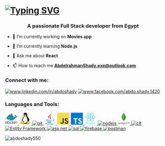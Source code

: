 <h1><a href="https://git.io/typing-svg"><img src="https://readme-typing-svg.herokuapp.com?font=Fira+Code&pause=1000&random=false&width=435&lines=Hi+%F0%9F%91%8B%2C+I'm+Abdelrahman+Shady" alt="Typing SVG" /></a></h1>
<h3 align="center">A passionate Full Stack developer from Egypt</h3>

- 🔭 I’m currently working on **Movies app**

- 🌱 I’m currently learning **Node.js**

- 💬 Ask me about **React**

- 📫 How to reach me **AbdelrahmanShady.exe@outlook.com**

<h3 align="left">Connect with me:</h3>
<p align="left">
<a href="https://linkedin.com/in/www.linkedin.com/in/abdoshady" target="blank"><img align="center" src="https://raw.githubusercontent.com/rahuldkjain/github-profile-readme-generator/master/src/images/icons/Social/linked-in-alt.svg" alt="www.linkedin.com/in/abdoshady" height="30" width="40" /></a>
<a href="https://fb.com/www.facebook.com/abdo.shady.1420" target="blank"><img align="center" src="https://raw.githubusercontent.com/rahuldkjain/github-profile-readme-generator/master/src/images/icons/Social/facebook.svg" alt="www.facebook.com/abdo.shady.1420" height="30" width="40" /></a>
</p>

<h3 align="left">Languages and Tools:</h3>
<p align="left">   <a href="https://www.docker.com/" target="_blank" rel="noreferrer"> <img src="https://raw.githubusercontent.com/devicons/devicon/master/icons/docker/docker-original-wordmark.svg" alt="docker" width="40" height="40"/> </a> <a href="https://www.linux.org/" target="_blank" rel="noreferrer"> <img src="https://raw.githubusercontent.com/devicons/devicon/master/icons/linux/linux-original.svg" alt="linux" width="40" height="40"/> </a>  <a href="https://git-scm.com/" target="_blank" rel="noreferrer"> <img src="https://www.vectorlogo.zone/logos/git-scm/git-scm-icon.svg" alt="git" width="40" height="40"/> </a> <a href="https://www.java.com" target="_blank" rel="noreferrer"> <img src="https://raw.githubusercontent.com/devicons/devicon/master/icons/java/java-original.svg" alt="java" width="40" height="40"/> </a> <a href="https://developer.mozilla.org/en-US/docs/Web/JavaScript" target="_blank" rel="noreferrer"> <img src="https://raw.githubusercontent.com/devicons/devicon/master/icons/javascript/javascript-original.svg" alt="javascript" width="40" height="40"/> </a> <a href="https://www.typescriptlang.org/" target="_blank" rel="noreferrer"> <img src="https://raw.githubusercontent.com/devicons/devicon/master/icons/typescript/typescript-original.svg" alt="typescript" width="40" height="40"/> </a> <a href="https://reactjs.org/" target="_blank" rel="noreferrer"> <img src="https://raw.githubusercontent.com/devicons/devicon/master/icons/react/react-original-wordmark.svg" alt="react" width="40" height="40"/> </a> <a href="https://nodejs.org" target="_blank" rel="noreferrer"> <img src="https://miro.medium.com/v2/resize:fit:365/1*Jr3NFSKTfQWRUyjblBSKeg.png" alt="nodejs" width="60" height="40"/> </a> <a href="https://www.mongodb.com/" target="_blank" rel="noreferrer"> <img src="https://raw.githubusercontent.com/devicons/devicon/master/icons/mongodb/mongodb-original-wordmark.svg" alt="mongodb" width="40" height="40"/> </a>  <a href="https://www.w3schools.com/cs" target="_blank" rel="noreferrer"> <img src="https://www.jetbrains.com/guide/assets/csharp-logo-265a149e.svg" alt="c#" width="40" height="40"/> </a>
<a href="https://learn.microsoft.com/en-us/ef/core/get-started/" target="_blank" rel="noreferrer"> <img src="https://codeopinion.com/wp-content/uploads/2017/10/Bitmap-MEDIUM_Entity-Framework-Core-Logo_2colors_Square_Boxed_RGB.png" alt="Entity Framework" width="45" height="40"/> </a>
<a href="https://learn.microsoft.com/en-us/dotnet/framework/" target="_blank" rel="noreferrer"> <img src="https://e7.pngegg.com/pngimages/385/581/png-clipart-brand-logo-microsoft-net-and-sap-microsoft-lumia-paperback-framework-icon-purple-blue.png" alt="asp.net" width="40" height="40"/> </a>
  <a href="https://www.w3schools.com/sql" target="_blank" rel="noreferrer"> <img src="https://icons.veryicon.com/png/o/application/designer-icon/sql-5.png" alt="sql" width="40" height="40"/> </a>  <a href="https://firebase.google.com/" target="_blank" rel="noreferrer"> <img src="https://www.vectorlogo.zone/logos/firebase/firebase-icon.svg" alt="firebase" width="40" height="40"/> </a> <a href="https://postman.com" target="_blank" rel="noreferrer"> <img src="https://www.vectorlogo.zone/logos/getpostman/getpostman-icon.svg" alt="postman" width="40" height="40"/> </a>   </p>

<p><img align="center" src="https://github-readme-stats.vercel.app/api/top-langs?username=abdoshady550&show_icons=true&locale=en&layout=compact" alt="abdoshady550" /></p>
